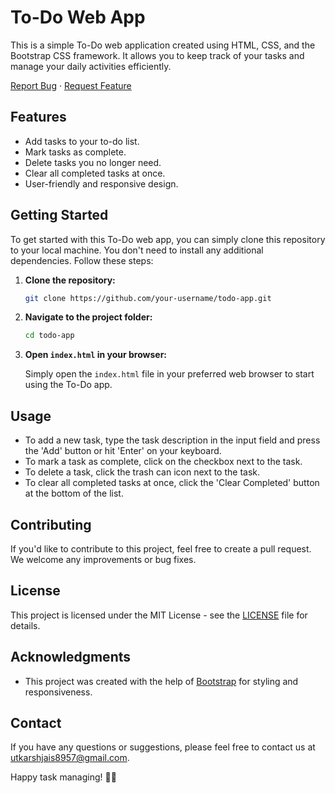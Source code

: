# To-Do Web App

This is a simple To-Do web application created using HTML, CSS, and the Bootstrap CSS framework. It allows you to keep track of your tasks and manage your daily activities efficiently.

<a href="https://github.com/utkarshml/Todo/issues">Report Bug</a> · <a href="https://github.com/utkarshml/Todo/issues">Request Feature</a> </p> </p>

## Features

- Add tasks to your to-do list.
- Mark tasks as complete.
- Delete tasks you no longer need.
- Clear all completed tasks at once.
- User-friendly and responsive design.

## Getting Started

To get started with this To-Do web app, you can simply clone this repository to your local machine. You don't need to install any additional dependencies. Follow these steps:

1. **Clone the repository:**

   ```bash
   git clone https://github.com/your-username/todo-app.git
   ```

2. **Navigate to the project folder:**

   ```bash
   cd todo-app
   ```

3. **Open `index.html` in your browser:**

   Simply open the `index.html` file in your preferred web browser to start using the To-Do app.

## Usage

- To add a new task, type the task description in the input field and press the 'Add' button or hit 'Enter' on your keyboard.
- To mark a task as complete, click on the checkbox next to the task.
- To delete a task, click the trash can icon next to the task.
- To clear all completed tasks at once, click the 'Clear Completed' button at the bottom of the list.

## Contributing

If you'd like to contribute to this project, feel free to create a pull request. We welcome any improvements or bug fixes.

## License

This project is licensed under the MIT License - see the [LICENSE](LICENSE) file for details.

## Acknowledgments

- This project was created with the help of [Bootstrap](https://getbootstrap.com/) for styling and responsiveness.

## Contact

If you have any questions or suggestions, please feel free to contact us at [utkarshjais8957@gmail.com](mailto:utkarshjais8957@gmail.com).

Happy task managing! 📝🚀
